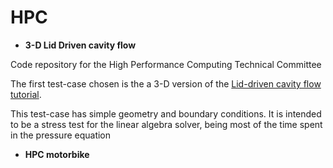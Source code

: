 # HPC


*  **3-D Lid Driven cavity flow**

Code repository for the High Performance Computing Technical Committee

The  first test-case chosen is the a 3-D version of the [Lid-driven cavity flow tutorial](https://www.openfoam.com/documentation/tutorial-guide/tutorialse2.php). 

This test-case has simple geometry and boundary conditions. It is intended to be a stress test for the linear algebra solver, being most of the time spent in the pressure equation

* **HPC motorbike**